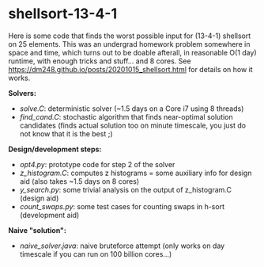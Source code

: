 # shellsort-13-4-1

Here is some code that finds the worst possible input for (13-4-1) shellsort on 25 elements. This was an undergrad homework problem somewhere in space and time, 
which turns out to be doable afterall, in reasonable O(1 day) runtime, with enough tricks and stuff... and 8 cores. See https://dm248.github.io/posts/20201015_shellsort.html for details on how it works.

**Solvers:**
* *solve.C*: deterministic solver (~1.5 days on a Core i7 using 8 threads)
* *find_cand.C*: stochastic algorithm that finds near-optimal solution candidates (finds actual solution too on minute timescale, you just do not know that it is the best ;)

**Design/development steps:**
* *opt4.py*: prototype code for step 2 of the solver
* *z_histogram.C*: computes z histograms = some auxiliary info for design aid (also takes ~1.5 days on 8 cores)
* *y_search.py*: some trivial analysis on the output of z_histogram.C (design aid) 
* *count_swaps.py*: some test cases for counting swaps in h-sort (development aid)  

**Naive "solution":**
* *naive_solver.java*: naive bruteforce attempt (only works on day timescale if you can run on 100 billion cores...)
